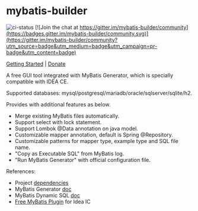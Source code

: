 # mybatis-builder

![ci-status](https://travis-ci.org/chuntungho/mybatis-builder.svg?branch=master)
[![Join the chat at https://gitter.im/mybatis-builder/community](https://badges.gitter.im/mybatis-builder/community.svg)](https://gitter.im/mybatis-builder/community?utm_source=badge&utm_medium=badge&utm_campaign=pr-badge&utm_content=badge)

[Getting Started](https://chuntung.com/mybatis-builder/) | [Donate](https://chuntung.com/donate)

A free GUI tool integrated with MyBatis Generator, which is specially compatible with IDEA CE.

Supported databases: mysql/postgresql/mariadb/oracle/sqlserver/sqlite/h2.

Provides with additional features as below.
- Merge existing MyBatis files automatically.
- Support select with lock statement.
- Support Lombok @Data annotation on java model.
- Customizable mapper annotation, default is Spring @Repository.
- Customizable patterns for mapper type, example type and SQL file name.
- "Copy as Executable SQL" from MyBatis log.
- "Run MyBatis Generator" with official configuration file.


References:

- Project [dependencies](dependencies.md)
- MyBatis Generator [doc](http://mybatis.org/generator)
- MyBatis Dynamic SQL [doc](https://github.com/mybatis/mybatis-dynamic-sql)
- [Free MyBatis Plugin](https://github.com/chuntungho/free-mybatis-plugin/releases/) for Idea IC
